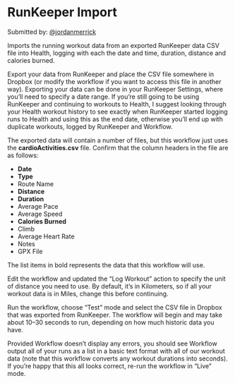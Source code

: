 # RunKeeper Import

Submitted by: [@jordanmerrick](https://twitter.com/jordanmerrick)

Imports the running workout data from an exported RunKeeper data CSV file into Health, logging with each the date and time, duration, distance and calories burned.

Export your data from RunKeeper and place the CSV file somewhere in Dropbox (or modify the workflow if you want to access this file in another way). Exporting your data can be done in your RunKeeper Settings, where you’ll need to specify a date range. If you’re still going to be using RunKeeper and continuing to workouts to Health, I suggest looking through your Health workout history to see exactly when RunKeeper started logging runs to Health and using this as the end date, otherwise you’ll end up with duplicate workouts, logged by RunKeeper and Workflow.

The exported data will contain a number of files, but this workflow just uses the **cardioActivities.csv** file. Confirm that the column headers in the file are as follows:

  * **Date**
  * **Type**
  * Route Name
  * **Distance**
  * **Duration**
  * Average Pace
  * Average Speed
  * **Calories Burned**
  * Climb
  * Average Heart Rate
  * Notes
  * GPX File

The list items in bold represents the data that this workflow will use.

Edit the workflow and updated the “Log Workout” action to specify the unit of distance you need to use. By default, it’s in Kilometers, so if all your workout data is in Miles, change this before continuing.

Run the workflow, choose “Test” mode and select the CSV file in Dropbox that was exported from RunKeeper. The workflow will begin and may take about 10–30 seconds to run, depending on how much historic data you have.

Provided Workflow doesn’t display any errors, you should see Workflow output all of your runs as a list in a basic text format with all of our workout data (note that this workflow converts any workout durations into seconds). If you’re happy that this all looks correct, re-run the workflow in “Live” mode.